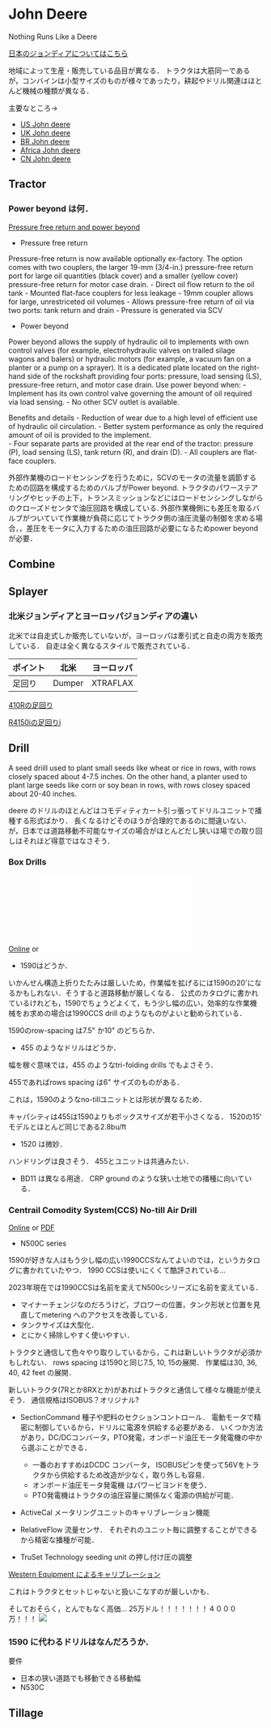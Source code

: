 # John Deere
Nothing Runs Like a Deere

[日本のジョンディアについてはこちら](jpDeere.md)

地域によって生産・販売している品目が異なる．
トラクタは大筋同一であるが，コンバインは小型サイズのものが様々であったり，耕起やドリル関連はほとんど機械の種類が異なる．

主要なところ->

- [US John deere](https://www.deere.com/en/)
- [UK John deere](https://www.deere.co.uk/en/)
- [BR John deere](https://www.deere.com.br/pt/)
- [Africa John deere](https://www.deere.africa/en/index.html)
- [CN John deere](https://www.deere.com.cn/zh/index.html)

## Tractor
### Power beyond は何．

[Pressure free return and power beyond](https://salesmanual.deere.com/sales/salesmanual/en_GB/tractors/2017/feature/hydraulics/6m/power_beyond_r2_t4.html)

- Pressure free return

Pressure-free return is now available optionally ex-factory. The option comes with two couplers, the larger 19-mm (3/4-in.) pressure-free return port for large oil quantities (black cover) and a smaller (yellow cover) pressure-free return for motor case drain.
    - Direct oil flow return to the oil tank
    - Mounted flat-face couplers for less leakage
    - 19mm coupler allows for large, unrestriceted oil volumes
    - Allows pressure-free return of oil via two ports: tank return and drain
    - Pressure is generated via SCV

- Power beyond 

Power beyond allows the supply of hydraulic oil to implements with own control valves (for example, electrohydraulic valves on trailed silage wagons and balers) or hydraulic motors (for example, a vacuum fan on a planter or a pump on a sprayer).
It is a dedicated plate located on the right-hand side of the rockshaft providing four ports: pressure, load sensing (LS), pressure-free return, and motor case drain.
Use power beyond when:
    - Implement has its own control valve governing the amount of oil required via load sensing.
    - No other SCV outlet is available.

Benefits and details
    - Reduction of wear due to a high level of efficient use of hydraulic oil circulation.
    - Better system performance as only the required amount of oil is provided to the implement.  
    - Four separate parts are provided at the rear end of the tractor: pressure (P), load sensing (LS), tank return (R), and drain (D).
    - All couplers are flat-face couplers.

外部作業機のロードセンシングを行うために，SCVのモータの流量を調節するための回路を構成するためのバルブがPower beyond.
トラクタのパワーステアリングやヒッチの上下，トランスミッションなどにはロードセンシングしながらのクローズドセンタで油圧回路を構成している.
外部作業機側にも差圧を取るバルブがついていて作業機が負荷に応じてトラクタ側の油圧流量の制御を求める場合，，差圧をモータに入力するための油圧回路が必要になるためpower beyond が必要．

## Combine

## Splayer
### 北米ジョンディアとヨーロッパジョンディアの違い 

北米では自走式しか販売していないが，ヨーロッパは牽引式と自走の両方を販売している．
自走は全く異なるスタイルで販売されている．


|ポイント |  北米  |  ヨーロッパ  |
|---- | ---- | ---- |
|足回り|  Dumper  |  XTRAFLAX  |

[410Rの足回り](https://partscatalog.deere.com/jdrc/sidebyside/equipment/36980178/referrer/navigation/pgId/893723735)

[R4150iの足回りi](https://partscatalog.deere.com/jdrc/sidebyside/equipment/4472577/referrer/navigation/pgId/854503071)

## Drill
A seed driill used to plant small seeds like wheat or rice in rows, with rows closely spaced about 4-7.5 inches.
On the other hand, a planter used to plant large seeds like corn or soy bean in rows, with rows closey spaced about 20-40 inches.

deere のドリルのほとんどはコモディティカート引っ張ってドリルユニットで播種する形式ばかり．
長くなるけどそのほうが合理的であるのに間違いない．
が，日本では道路移動不可能なサイズの場合がほとんどだし狭いほ場での取り回しはそれほど得意ではなさそう．

### Box Drills
[Online](https://www.deere.com/assets/publications/index.html?id=f1e99c2a#11)
or
![PDF](./brochure/boxDrill_1508.pdf)

- 1590はどうか．

いかんせん構造上折りたたみは厳しいため，作業幅を拡げるには1590の20'になるかもしれない．そうすると道路移動が厳しくなる．
公式のカタログに書かれているけれども，1590でちょうどよくて，もう少し幅の広い，効率的な作業機械をお求めの場合は1990CCS drill のようなものがよいと勧められている．

1590のrow-spacing は7.5" か10" のどちらか．

- 455 のようなドリルはどうか．

幅を稼ぐ意味では，455 のようなtri-folding drills でもよさそう．

455であればrows spacing は6" サイズのものがある．

これは，1590のようなno-tillユニットとは形状が異なるため．

キャパシティは455は1590よりもボックスサイズが若干小さくなる．
1520の15' モデルとほとんど同じである2.8bu/ft

- 1520 は微妙．

ハンドリングは良さそう．
455とユニットは共通みたい．


- BD11 は異なる用途．
CRP ground のような狭い土地での播種に向いている．

### Centrail Comodity System(CCS) No-till Air Drill

[Online](https://www.deere.com/assets/publications/index.html?id=ec2fcd6f)
or 
[PDF](/brochure/airSeeding_2021.pdf)

- N500C series

1590が好きな人はもう少し幅の広い1990CCSなんてよいのでは，というカタログに書かれていたやつ．
1990 CCSは使いにくくて酷評されている... 

2023年現在では1990CCSは名前を変えてN500cシリーズに名前を変えている．

- マイナーチェンジなのだろうけど，ブロワーの位置，タンク形状と位置を見直してmetering へのアクセスを改善している．
- タンクサイズは大型化．
- とにかく掃除しやすく使いやすい．

トラクタと通信して色々やり取りしているから，これは新しいトラクタが必須かもしれない．
rows spacing は1590と同じ7.5, 10, 15の展開．
作業幅は30, 36, 40, 42 feet の展開．

新しいトラクタ(7Rとか8RXとか)があればトラクタと通信して様々な機能が使えそう．
通信規格はISOBUS？オリジナル?

- SectionCommand 
種子や肥料のセクションコントロール．
電動モータで精密に制御しているから，ドリルに電源を供給する必要がある．
いくつか方法があり，DC/DCコンバータ，PTO発電，オンボード油圧モータ発電機の中から選ぶことができる．
    - 一番のおすすめはDCDC コンバータ，
    ISOBUSピンを使って56Vをトラクタから供給するため改造が少なく，取り外しも容易．
    - オンボード油圧モータ発電機
    はパワービヨンドを使う．
    - PTO発電機はトラクタの油圧容量に関係なく電源の供給が可能． 

- ActiveCal
メータリングユニットのキャリブレーション機能
- RelativeFlow
流量センサ．
それぞれのユニット毎に調整することができるから精密な播種が可能．

- TruSet Technology
seeding unit の押し付け圧の調整

[Western Equipment によるキャリブレーション](https://www.youtube.com/watch?v=66kAejNnWmY)

これはトラクタとセットじゃないと扱いこなすのが厳しいかも．

そしておそらく，とんでもなく高価... 25万ドル！！！！！！！４０００万！！！
![](/img/n530c_buildyourOwn.png)

### 1590 に代わるドリルはなんだろうか．

要件
- 日本の狭い道路でも移動できる移動幅
- N530C  
[](https://www.deere.com/en/seeding-equipment/n530c-central-commodity-system-ccs/)

## Tillage

